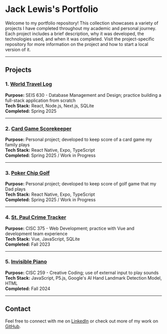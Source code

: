 # Jack Lewis's Portfolio

Welcome to my portfolio repository! This collection showcases a variety of projects I have completed throughout my academic and personal journey. Each project includes a brief description, why it was developed, the technologies used, and when it was completed. Visit the project-specific repository for more information on the project and how to start a local version of it.

---

## Projects

### 1. [World Travel Log](https://github.com/lewi6099/world-travel-log)
**Purpose:** SEIS 630 - Database Management and Design; practice building a full-stack application from scratch  
**Tech Stack:** React, Node.js, Next.js, SQLite  
**Completed:** Spring 2025  

---

### 2. [Card Game Scorekeeper](https://github.com/lewi6099/card-game-scorekeeper_public)
**Purpose:** Personal project; developed to keep score of a card game my family plays   
**Tech Stack:** React Native, Expo, TypeScript  
**Completed:** Spring 2025 / Work in Progress  

---

### 3. [Poker Chip Golf](https://github.com/lewi6099/poker-chip-golf_public)
**Purpose:** Personal project; developed to keep score of golf game that my Dad plays   
**Tech Stack:** React Native, Expo, TypeScript  
**Completed:** Spring 2025 / Work in Progress  

---

### 4. [St. Paul Crime Tracker](https://github.com/lewi6099/webdev-project3-rest)
**Purpose:** CISC 375 - Web Development; practice with Vue and development team experience   
**Tech Stack:** Vue, JavaScript, SQLite  
**Completed:** Fall 2023  

---

### 5. [Invisible Piano](https://github.com/lewi6099/invisible-piano)
**Purpose:** CISC 259 - Creative Coding; use of external input to play sounds  
**Tech Stack:** JavaScript, P5.js, Google's AI Hand Landmark Detection Model, HTML  
**Completed:** Fall 2024  

---

## Contact

Feel free to connect with me on [LinkedIn](www.linkedin.com/in/jacklewisb) or check out more of my work on [GitHub](https://github.com/lewi6099).

